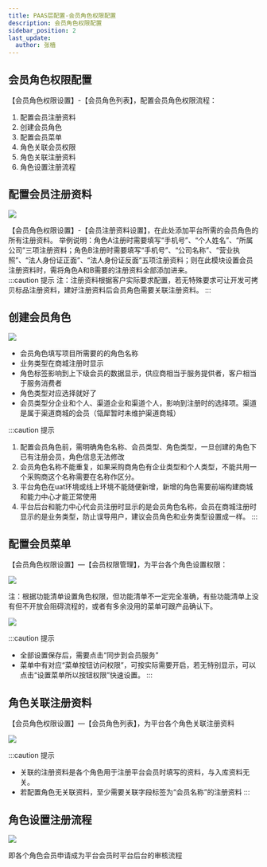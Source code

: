 ```yaml
---
title: PAAS层配置-会员角色权限配置
description: 会员角色权限配置
sidebar_position: 2
last_update:
  author: 张樯
---
```

## 会员角色权限配置

【会员角色权限设置】-【会员角色列表】，配置会员角色权限流程：    
1. 配置会员注册资料  
2. 创建会员角色
3. 配置会员菜单
4. 角色关联会员权限
5. 角色关联注册资料
6. 角色设置注册流程

## 配置会员注册资料

![](@site/static/img/test_img/2022-08-09-16-04-38.png)

【会员角色权限设置】-【会员注册资料设置】，在此处添加平台所需的会员角色的所有注册资料。
举例说明：角色A注册时需要填写“手机号”、“个人姓名”、“所属公司”三项注册资料；角色B注册时需要填写“手机号”、“公司名称”、“营业执照”、“法人身份证正面”、“法人身份证反面”五项注册资料；则在此模块设置会员注册资料时，需将角色A和B需要的注册资料全部添加进来。  
:::caution 提示
注：注册资料根据客户实际要求配置，若无特殊要求可让开发可拷贝标品注册资料，建好注册资料后会员角色需要关联注册资料。
:::

## 创建会员角色

![](@site/static/img/test_img/2022-08-10-10-38-04.png)  

- 会员角色填写项目所需要的的角色名称
- 业务类型在商城注册时显示
- 角色标签影响到上下级会员的数据显示，供应商相当于服务提供者，客户相当于服务消费者
- 角色类型对应选择就好了
- 会员类型分企业和个人、渠道企业和渠道个人，影响到注册时的选择项。渠道是属于渠道商城的会员（瓴犀暂时未维护渠道商城）  

:::caution 提示
1. 配置会员角色前，需明确角色名称、会员类型、角色类型，一旦创建的角色下已有注册会员，角色信息无法修改
2. 会员角色名称不能重复，如果采购商角色有企业类型和个人类型，不能共用一个采购商这个名称需要在名称作区分。
3. 平台角色在uat环境或线上环境不能随便新增，新增的角色需要前端构建商城和能力中心才能正常使用
4. 平台后台和能力中心代会员注册时显示的是会员角色名称，会员在商城注册时显示的是业务类型，防止误导用户，建议会员角色和业务类型设置成一样。
:::

## 配置会员菜单

【会员角色权限设置】—【会员权限管理】，为平台各个角色设置权限：

![](@site/static/img/test_img/2022-08-10-11-23-40.png)

注：根据功能清单设置角色权限，但功能清单不一定完全准确，有些功能清单上没有但不开放会阻碍流程的，或者有多余没用的菜单可跟产品确认下。

![](@site/static/img/test_img/2022-08-10-11-30-20.png)

:::caution 提示
- 全部设置保存后，需要点击“同步到会员服务”
- 菜单中有对应“菜单按钮访问权限”，可按实际需要开启，若无特别显示，可以点击“设置菜单所以按钮权限”快速设置。
:::

## 角色关联注册资料

【会员角色权限设置】—【会员角色列表】，为平台各个角色关联注册资料

![](@site/static/img/test_img/2022-08-10-11-35-05.png)  

:::caution 提示
- 关联的注册资料是各个角色用于注册平台会员时填写的资料，与入库资料无关。
- 若配置角色无关联资料，至少需要关联字段标签为“会员名称”的注册资料
:::

## 角色设置注册流程

![](@site/static/img/test_img/2022-08-10-10-47-03.png)

即各个角色会员申请成为平台会员时平台后台的审核流程
